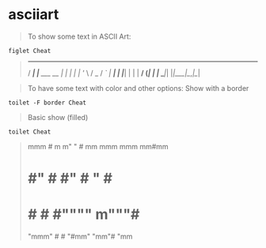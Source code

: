 # asciiart

> To show some text in ASCII Art:

`figlet Cheat`

>  ____ _                _
> / ___| |__   ___  __ _| |_
>| |   | '_ \ / _ \/ _` | __|
>| |___| | | |  __/ (_| | |_
> \____|_| |_|\___|\__,_|\__|
>


> To have some text with color and other options:
> Show with a border

`toilet -F border Cheat`

> Basic show (filled)

`toilet Cheat`

>   mmm  #                      m
> m"   " # mm    mmm    mmm   mm#mm
> #      #"  #  #"  #  "   #    #
> #      #   #  #""""  m"""#    #
>  "mmm" #   #  "#mm"  "mm"#    "mm
>

